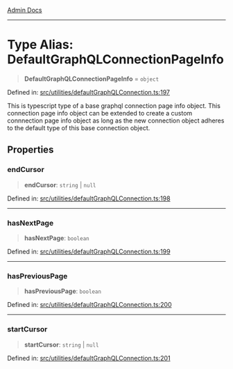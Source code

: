 [Admin Docs](/)

***

# Type Alias: DefaultGraphQLConnectionPageInfo

> **DefaultGraphQLConnectionPageInfo** = `object`

Defined in: [src/utilities/defaultGraphQLConnection.ts:197](https://github.com/PalisadoesFoundation/talawa-api/blob/b92360e799fdc7cf89a1346eb8395735c501ee9c/src/utilities/defaultGraphQLConnection.ts#L197)

This is typescript type of a base graphql connection page info object. This connection page info object can be extended to create a custom connnection page info object as long as the new connection object adheres to the default type of this base connection object.

## Properties

### endCursor

> **endCursor**: `string` \| `null`

Defined in: [src/utilities/defaultGraphQLConnection.ts:198](https://github.com/PalisadoesFoundation/talawa-api/blob/b92360e799fdc7cf89a1346eb8395735c501ee9c/src/utilities/defaultGraphQLConnection.ts#L198)

***

### hasNextPage

> **hasNextPage**: `boolean`

Defined in: [src/utilities/defaultGraphQLConnection.ts:199](https://github.com/PalisadoesFoundation/talawa-api/blob/b92360e799fdc7cf89a1346eb8395735c501ee9c/src/utilities/defaultGraphQLConnection.ts#L199)

***

### hasPreviousPage

> **hasPreviousPage**: `boolean`

Defined in: [src/utilities/defaultGraphQLConnection.ts:200](https://github.com/PalisadoesFoundation/talawa-api/blob/b92360e799fdc7cf89a1346eb8395735c501ee9c/src/utilities/defaultGraphQLConnection.ts#L200)

***

### startCursor

> **startCursor**: `string` \| `null`

Defined in: [src/utilities/defaultGraphQLConnection.ts:201](https://github.com/PalisadoesFoundation/talawa-api/blob/b92360e799fdc7cf89a1346eb8395735c501ee9c/src/utilities/defaultGraphQLConnection.ts#L201)
